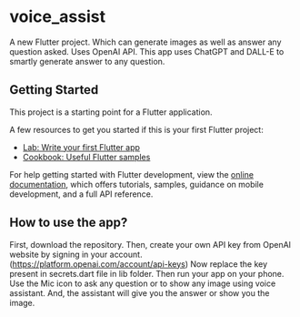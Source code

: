 # voice_assist

A new Flutter project. Which can generate images as well as answer any question asked. Uses OpenAI API.
This app uses ChatGPT and DALL-E to smartly generate answer to any question.


## Getting Started

This project is a starting point for a Flutter application.

A few resources to get you started if this is your first Flutter project:

- [Lab: Write your first Flutter app](https://docs.flutter.dev/get-started/codelab)
- [Cookbook: Useful Flutter samples](https://docs.flutter.dev/cookbook)

For help getting started with Flutter development, view the
[online documentation](https://docs.flutter.dev/), which offers tutorials,
samples, guidance on mobile development, and a full API reference.

## How to use the app?

First, download the repository.
Then, create your own API key from OpenAI website by signing in your account. (https://platform.openai.com/account/api-keys)
Now replace the key present in secrets.dart file in lib folder.
Then run your app on your phone.
Use the Mic icon to ask any question or to show any image using voice assistant.
And, the assistant will give you the answer or show you the image.
